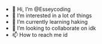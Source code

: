 - 👋 Hi, I’m @Esseycoding
- 👀 I’m interested in a lot of things
- 🌱 I’m currently learning haking
- 💞️ I’m looking to collaborate on idk
- 📫 How to reach me id

<!---
Esseycoding/Esseycoding is a ✨ special ✨ repository because its `README.md` (this file) appears on your GitHub profile.
You can click the Preview link to take a look at your changes.
--->

